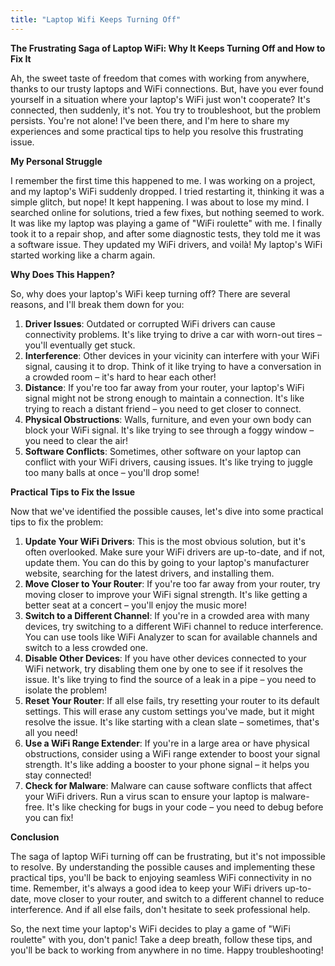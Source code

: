 ```yaml
---
title: "Laptop Wifi Keeps Turning Off"
---
```


**The Frustrating Saga of Laptop WiFi: Why It Keeps Turning Off and How to Fix It**

 Ah, the sweet taste of freedom that comes with working from anywhere, thanks to our trusty laptops and WiFi connections. But, have you ever found yourself in a situation where your laptop's WiFi just won't cooperate? It's connected, then suddenly, it's not. You try to troubleshoot, but the problem persists. You're not alone! I've been there, and I'm here to share my experiences and some practical tips to help you resolve this frustrating issue.

**My Personal Struggle**

I remember the first time this happened to me. I was working on a project, and my laptop's WiFi suddenly dropped. I tried restarting it, thinking it was a simple glitch, but nope! It kept happening. I was about to lose my mind. I searched online for solutions, tried a few fixes, but nothing seemed to work. It was like my laptop was playing a game of "WiFi roulette" with me. I finally took it to a repair shop, and after some diagnostic tests, they told me it was a software issue. They updated my WiFi drivers, and voilà! My laptop's WiFi started working like a charm again.

**Why Does This Happen?**

So, why does your laptop's WiFi keep turning off? There are several reasons, and I'll break them down for you:

1. **Driver Issues**: Outdated or corrupted WiFi drivers can cause connectivity problems. It's like trying to drive a car with worn-out tires – you'll eventually get stuck.
2. **Interference**: Other devices in your vicinity can interfere with your WiFi signal, causing it to drop. Think of it like trying to have a conversation in a crowded room – it's hard to hear each other!
3. **Distance**: If you're too far away from your router, your laptop's WiFi signal might not be strong enough to maintain a connection. It's like trying to reach a distant friend – you need to get closer to connect.
4. **Physical Obstructions**: Walls, furniture, and even your own body can block your WiFi signal. It's like trying to see through a foggy window – you need to clear the air!
5. **Software Conflicts**: Sometimes, other software on your laptop can conflict with your WiFi drivers, causing issues. It's like trying to juggle too many balls at once – you'll drop some!

**Practical Tips to Fix the Issue**

Now that we've identified the possible causes, let's dive into some practical tips to fix the problem:

1. **Update Your WiFi Drivers**: This is the most obvious solution, but it's often overlooked. Make sure your WiFi drivers are up-to-date, and if not, update them. You can do this by going to your laptop's manufacturer website, searching for the latest drivers, and installing them.
2. **Move Closer to Your Router**: If you're too far away from your router, try moving closer to improve your WiFi signal strength. It's like getting a better seat at a concert – you'll enjoy the music more!
3. **Switch to a Different Channel**: If you're in a crowded area with many devices, try switching to a different WiFi channel to reduce interference. You can use tools like WiFi Analyzer to scan for available channels and switch to a less crowded one.
4. **Disable Other Devices**: If you have other devices connected to your WiFi network, try disabling them one by one to see if it resolves the issue. It's like trying to find the source of a leak in a pipe – you need to isolate the problem!
5. **Reset Your Router**: If all else fails, try resetting your router to its default settings. This will erase any custom settings you've made, but it might resolve the issue. It's like starting with a clean slate – sometimes, that's all you need!
6. **Use a WiFi Range Extender**: If you're in a large area or have physical obstructions, consider using a WiFi range extender to boost your signal strength. It's like adding a booster to your phone signal – it helps you stay connected!
7. **Check for Malware**: Malware can cause software conflicts that affect your WiFi drivers. Run a virus scan to ensure your laptop is malware-free. It's like checking for bugs in your code – you need to debug before you can fix!

**Conclusion**

The saga of laptop WiFi turning off can be frustrating, but it's not impossible to resolve. By understanding the possible causes and implementing these practical tips, you'll be back to enjoying seamless WiFi connectivity in no time. Remember, it's always a good idea to keep your WiFi drivers up-to-date, move closer to your router, and switch to a different channel to reduce interference. And if all else fails, don't hesitate to seek professional help.

So, the next time your laptop's WiFi decides to play a game of "WiFi roulette" with you, don't panic! Take a deep breath, follow these tips, and you'll be back to working from anywhere in no time. Happy troubleshooting!